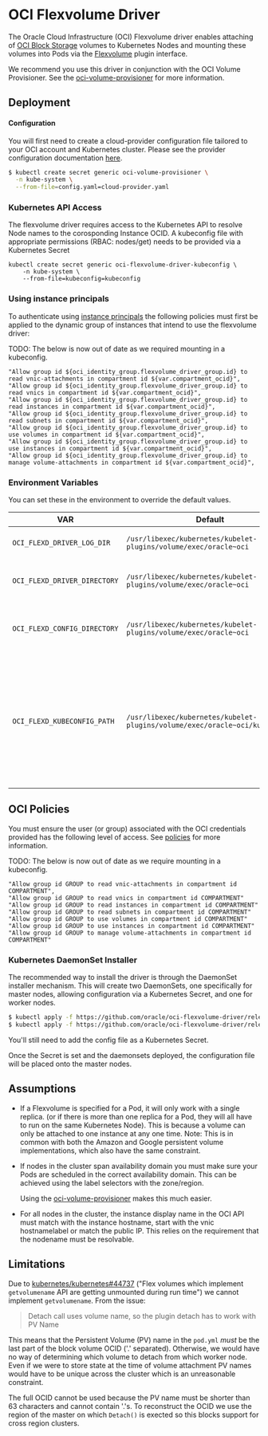 # OCI Flexvolume Driver

The Oracle Cloud Infrastructure (OCI) Flexvolume driver enables attaching of
[OCI Block Storage][1] volumes to Kubernetes Nodes and mounting these volumes
into Pods via the [Flexvolume][2] plugin interface.

We recommend you use this driver in conjunction with the OCI Volume Provisioner.
See the [oci-volume-provisioner][3] for more information.

## Deployment

#### Configuration

You will first need to create a cloud-provider configuration file tailored to
your OCI account and Kubernetes cluster. Please see the provider configuration
documentation [here][5].

```bash
$ kubectl create secret generic oci-volume-provisioner \
  -n kube-system \
  --from-file=config.yaml=cloud-provider.yaml
```

### Kubernetes API Access

The flexvolume driver requires access to the Kubernetes API to resolve Node
names to the corosponding Instance OCID. A kubeconfig file with appropriate
permissions (RBAC: nodes/get) needs to be provided via a Kubernetes Secret

```
kubectl create secret generic oci-flexvolume-driver-kubeconfig \
    -n kube-system \
    --from-file=kubeconfig=kubeconfig
```

### Using instance principals

To authenticate using [instance principals][8] the following policies must first be
applied to the dynamic group of instances that intend to use the flexvolume driver:

TODO: The below is now out of date as we required mounting in a kubeconfig.

```
"Allow group id ${oci_identity_group.flexvolume_driver_group.id} to read vnic-attachments in compartment id ${var.compartment_ocid}",
"Allow group id ${oci_identity_group.flexvolume_driver_group.id} to read vnics in compartment id ${var.compartment_ocid}",
"Allow group id ${oci_identity_group.flexvolume_driver_group.id} to read instances in compartment id ${var.compartment_ocid}",
"Allow group id ${oci_identity_group.flexvolume_driver_group.id} to read subnets in compartment id ${var.compartment_ocid}",
"Allow group id ${oci_identity_group.flexvolume_driver_group.id} to use volumes in compartment id ${var.compartment_ocid}",
"Allow group id ${oci_identity_group.flexvolume_driver_group.id} to use instances in compartment id ${var.compartment_ocid}",
"Allow group id ${oci_identity_group.flexvolume_driver_group.id} to manage volume-attachments in compartment id ${var.compartment_ocid}",
```

### Environment Variables

You can set these in the environment to override the default values.

| VAR | Default | Description |
| --- | ------- | ----------- |
| `OCI_FLEXD_DRIVER_LOG_DIR`  | `/usr/libexec/kubernetes/kubelet-plugins/volume/exec/oracle~oci` | Directory where the log file is written. |
| `OCI_FLEXD_DRIVER_DIRECTORY` | `/usr/libexec/kubernetes/kubelet-plugins/volume/exec/oracle~oci` | Directory where the driver binary lives |
| `OCI_FLEXD_CONFIG_DIRECTORY` | `/usr/libexec/kubernetes/kubelet-plugins/volume/exec/oracle~oci` | Directory where the driver configuration lives |
| `OCI_FLEXD_KUBECONFIG_PATH` | `/usr/libexec/kubernetes/kubelet-plugins/volume/exec/oracle~oci/kubeconfig` | An override to allow the fully qualified path of the kubeconfig resource file to be specified. This take precedence over additional configuration. |

## OCI Policies

You must ensure the user (or group) associated with the OCI credentials provided has the following level of access. See [policies][7] for more information.

TODO: The below is now out of date as we require mounting in a kubeconfig.

```
"Allow group id GROUP to read vnic-attachments in compartment id COMPARTMENT",
"Allow group id GROUP to read vnics in compartment id COMPARTMENT"
"Allow group id GROUP to read instances in compartment id COMPARTMENT"
"Allow group id GROUP to read subnets in compartment id COMPARTMENT"
"Allow group id GROUP to use volumes in compartment id COMPARTMENT"
"Allow group id GROUP to use instances in compartment id COMPARTMENT"
"Allow group id GROUP to manage volume-attachments in compartment id COMPARTMENT"
```

### Kubernetes DaemonSet Installer

The recommended way to install the driver is through the DaemonSet installer
mechanism. This will create two DaemonSets, one specifically for master nodes,
allowing configuration via a Kubernetes Secret, and one for worker nodes.

```bash
$ kubectl apply -f https://github.com/oracle/oci-flexvolume-driver/releases/download/${flexvolume_driver_version}/rbac.yaml
$ kubectl apply -f https://github.com/oracle/oci-flexvolume-driver/releases/download/${flexvolume_driver_version}/oci-flexvolume-driver.yaml
```

You'll still need to add the config file as a Kubernetes Secret.

Once the Secret is set and the daemonsets deployed, the configuration file will be placed onto the master nodes.

## Assumptions

- If a Flexvolume is specified for a Pod, it will only work with a single
  replica. (or if there is more than one replica for a Pod, they will all have
  to run on the same Kubernetes Node). This is because a volume can only be
  attached to one instance at any one time. Note: This is in common with both
  the Amazon and Google persistent volume implementations, which also have the
  same constraint.

- If nodes in the cluster span availability domain you must make sure your Pods are scheduled
  in the correct availability domain. This can be achieved using the label selectors with the zone/region.

  Using the [oci-volume-provisioner][3] makes this much easier.

- For all nodes in the cluster, the instance display name in the OCI API must
  match with the instance hostname, start with the vnic hostnamelabel or match the public IP.
  This relies on the requirement that the nodename must be resolvable.

## Limitations

Due to [kubernetes/kubernetes#44737][6] ("Flex volumes which implement
`getvolumename` API are getting unmounted during run time") we cannot implement
`getvolumename`. From the issue:

> Detach call uses volume name, so the plugin detach has to work with PV Name

This means that the Persistent Volume (PV) name in the `pod.yml` _must_ be
the last part of the block volume OCID ('.' separated). Otherwise, we would
have no way of determining which volume to detach from which worker node. Even
if we were to store state at the time of volume attachment PV names would have
to be unique across the cluster which is an unreasonable constraint.

The full OCID cannot be used because the PV name must be shorter than 63
characters and cannot contain '.'s. To reconstruct the OCID we use the region
of the master on which `Detach()` is exected so this blocks support for cross
region clusters.

[1]: https://docs.us-phoenix-1.oraclecloud.com/Content/Block/Concepts/overview.htm
[2]: https://github.com/kubernetes/community/blob/master/contributors/devel/flexvolume.md
[3]: https://github.com/oracle/oci-cloud-controller-manager/tree/master/docs/using-oci-volume-provisioner.md
[4]: https://docs.us-phoenix-1.oraclecloud.com/Content/Compute/Tasks/gettingmetadata.htm
[6]: https://github.com/oracle/oci-cloud-controller-manager/tree/master/docs/using-oci-volume-provisioner.md
[5]: https://docs.us-phoenix-1.oraclecloud.com/Content/API/SDKDocs/cli.htm
[6]: https://github.com/kubernetes/kubernetes/issues/44737
[7]: https://docs.us-phoenix-1.oraclecloud.com/Content/Identity/Concepts/policies.htm
[8]: https://docs.us-phoenix-1.oraclecloud.com/Content/Identity/Tasks/callingservicesfrominstances.htm
